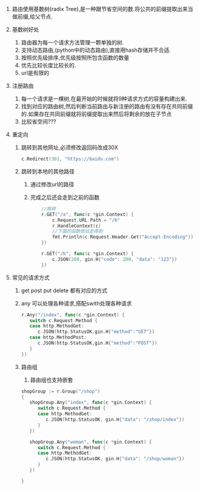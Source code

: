 1.  路由使用基数树(radix Tree),是一种跟节省空间的数.将公共的前缀提取出来当做前缀,给父节点.

2.  基数树好处
    1.  路由器为每一个请求方法管理一颗单独的树.
    2.  支持动态路由,(python中的动态路由),直接用hash存储并不合适.
    3.  按照优先级排序,优先级按照所包含函数的数量
    4.  优先比较长度比较长的.
    5.  url是有限的
    
3.  注册路由
    1.  每一个请求是一棵树,在最开始的时候就将9种请求方式的容量构建出来.
    2.  找到对应的路由树,然后判断当前路由与新注册的路由有没有存在共同前缀的.如果存在共同前缀就将前缀提取出来然后将剩余的放在子节点
    3.  比较省空间???
    
4.  重定向

    1.  跳转到其他网址,必须修改返回码改成30X

        ```go
        c.Redirect(301, "https://baidu.com")
        ```

    2.  跳转到本地的其他路径

        1.  通过修改url的路径

        2.  完成之后还会走到之前的函数

            ```go
            	//跳转
            	r.GET("/a", func(c *gin.Context) {
            		c.Request.URL.Path = "/b"
            		r.HandleContext(c)
                    //下面的函数依旧走得到
            		fmt.Println(c.Request.Header.Get("Accept-Encoding"))
            	})
            
            	r.GET("/b", func(c *gin.Context) {
            		c.JSON(200, gin.H{"code": 200, "data": "123"})
            	})
            ```

5.  常见的请求方式

    1.  get  post  put   delete  都有对应的方式

    2.  any 可以处理各种请求,搭配swith处理各种请求

        ```go
        r.Any("/index", func(c *gin.Context) {
           switch c.Request.Method {
           case http.MethodGet:
              c.JSON(http.StatusOK,gin.H{"method":"GET"})
           case http.MethodPost:
              c.JSON(http.StatusOK,gin.H{"method":"POST"})
           }
        })
        ```

    3.  路由组

        1.  路由组也支持嵌套

        ```go
        shopGroup := r.Group("/shop")
        {
           shopGroup.Any("index", func(c *gin.Context) {
              switch c.Request.Method {
              case http.MethodGet:
                 c.JSON(http.StatusOK, gin.H{"data": "/shop/index"})
              }
           })
        
           shopGroup.Any("woman", func(c *gin.Context) {
              switch c.Request.Method {
              case http.MethodGet:
                 c.JSON(http.StatusOK, gin.H{"data": "/shop/woman"})
              }
           })
        
        }
        ```

